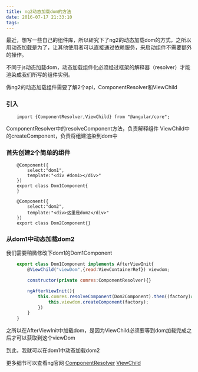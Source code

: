 ```yaml
---
title: ng2动态加载dom的方法
date: 2016-07-17 21:33:10
tags:
---
```


最近，想写一些自己的组件库，所以研究下了ng2的动态加载dom的方式，之所以用动态加载是为了，让其他使用者可以直接通过依赖服务，来启动组件不需要额外的操作。

不同于js动态加载dom，动态加载组件化必须经过框架的解释器（resolver）才能渲染成我们所写的组件实例。

做ng2的动态加载组件需要了解2个api，ComponentResolver和ViewChild

### 引入

``` typescripit
    import {ComponentResolver,ViewChild} from "@angular/core";
```

ComponentResolver中的resolveComponent方法，负责解释组件
ViewChild中的createComponent，负责将组建渲染到dom中

### 首先创建2个简单的组件
``` typescripit
    @Component({
        select:"dom1",
        template:"<div #dom1></div>"
    })
    export class Dom1Component{
    }

    @Component({
        select:"dom2",
        template:"<div>这里是dom2</div>"
    })
    export class Dom2Component{}
```

### 从dom1中动态加载dom2
我们需要稍微修改下dom1的Dom1Component
``` javascript
    export class Dom1Component implements AfterViewInit{
        @ViewChild("viewDom",{read:ViewContainerRef}) viewdom;

        constructor(private comres:ComponentResolver){}

        ngAfterViewInit(){
            this.comres.resolveComponent(Dom2Component).then((factory)=>{
                this.viewdom.createComponent(factory);
            })
        }
    }
```

之所以在AfterViewInit中加载dom，是因为ViewChild必须要等到dom加载完成之后才可以获取到这个viewDom

到此，我就可以在dom1中动态加载dom2  


更多细节可以查看ng官网
[ComponentResolver](https://angular.io/docs/ts/latest/api/core/index/ComponentResolver-class.html#!)
[ViewChild](https://angular.io/docs/ts/latest/api/core/index/ViewChild-var.html)

